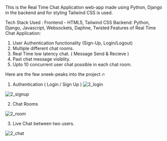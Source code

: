 This is the Real Time Chat Application web-app made using Python, Django in the backend and for styling Tailwind CSS is used.

Tech Stack Used : Frontend - HTML5, Tailwind CSS  Backend: Python, Django, Javascript, Websockets, Daphne, Twisted
Features of Real Time Chat Application:

1. User Authentication functionality (Sign-Up, Login/Logout)
2. Multiple different chat rooms.
3. Real Time low latency chat. ( Message Send & Recieve )
4. Past chat message visiblity.
5. Upto 10 concurrent user chat possible in each chat room.

Here are the few sneek-peaks into the project 🔥

1. Authentication ( Login / Sign Up )
![2_login](https://github.com/dwijgohil24/RealTime_Chat_WebApp/assets/80956416/8b70682a-ed58-48b1-8cae-c318591bf150)

![2_signup](https://github.com/dwijgohil24/RealTime_Chat_WebApp/assets/80956416/6e680112-38a6-4db5-965d-4e91308702c3)

2. Chat Rooms

![2_room](https://github.com/dwijgohil24/RealTime_Chat_WebApp/assets/80956416/83bb3eca-3b75-49e3-ae28-bb61350ca052)

3. Live Chat between two users.

![2_chat](https://github.com/dwijgohil24/RealTime_Chat_WebApp/assets/80956416/4c42670c-1a21-4623-acc4-1099f1f653c6)


